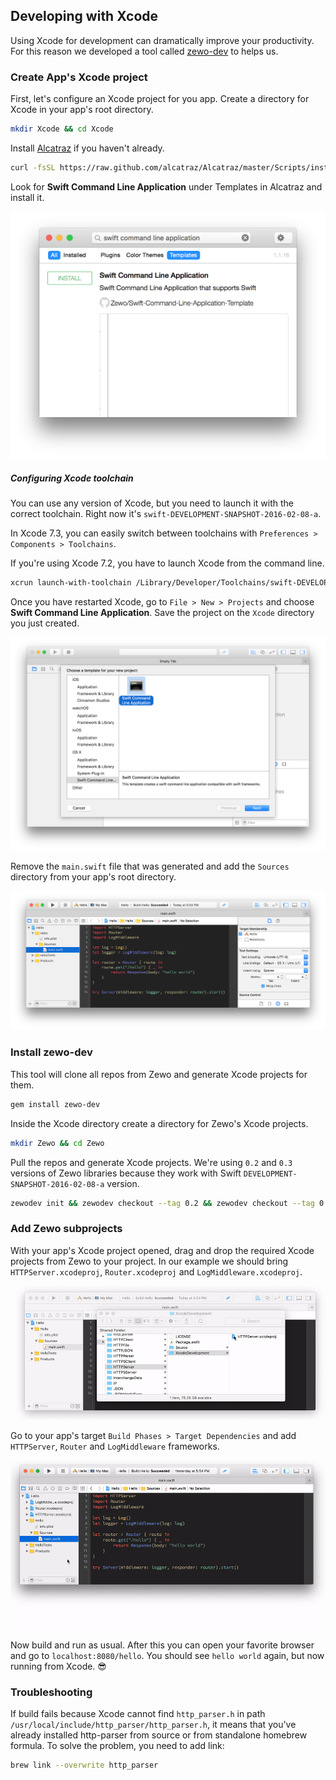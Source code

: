 ## Developing with Xcode

Using Xcode for development can dramatically improve your productivity. For this reason we developed a tool called [zewo-dev](https://github.com/Zewo/zewo-dev) to helps us.

### Create App's Xcode project

First, let's configure an Xcode project for you app. Create a directory for Xcode in your app's root directory.

```sh
mkdir Xcode && cd Xcode
```

Install [Alcatraz](https://github.com/supermarin/Alcatraz) if you haven't already.

```sh
curl -fsSL https://raw.github.com/alcatraz/Alcatraz/master/Scripts/install.sh | sh
```

Look for **Swift Command Line Application** under Templates in Alcatraz and install it.

![New Project](https://raw.githubusercontent.com/Zewo/Docs/master/Images/SwiftCommandLineApplicationAlcatraz.png)

##### Configuring Xcode toolchain
You can use any version of Xcode, but you need to launch it with the correct toolchain. Right now it's `swift-DEVELOPMENT-SNAPSHOT-2016-02-08-a`.

In Xcode 7.3, you can easily switch between toolchains with `Preferences > Components > Toolchains`.

If you're using Xcode 7.2, you have to launch Xcode from the command line.
```sh
xcrun launch-with-toolchain /Library/Developer/Toolchains/swift-DEVELOPMENT-SNAPSHOT-2016-02-08-a.xctoolchain/
```

Once you have restarted Xcode, go to `File > New > Projects` and choose **Swift Command Line Application**. Save the project on the `Xcode` directory you just created.

![New Project](https://raw.githubusercontent.com/Zewo/Docs/master/Images/SwiftCommandLineApplicationProject.png)

Remove the `main.swift` file that was generated and add the `Sources` directory from your app's root directory.

![New Project](https://raw.githubusercontent.com/Zewo/Docs/master/Images/HelloMainXcode.png)

### Install zewo-dev

This tool will clone all repos from Zewo and generate Xcode projects for them.

```sh
gem install zewo-dev
```

Inside the Xcode directory create a directory for Zewo's Xcode projects.

```sh
mkdir Zewo && cd Zewo
```

Pull the repos and generate Xcode projects. We're using `0.2` and `0.3` versions of Zewo libraries because they work with Swift `DEVELOPMENT-SNAPSHOT-2016-02-08-a` version.

```sh
zewodev init && zewodev checkout --tag 0.2 && zewodev checkout --tag 0.3 && zewodev make_projects
```

### Add Zewo subprojects

With your app's Xcode project opened, drag and drop the required Xcode projects from Zewo to your project. In our example we should bring `HTTPServer.xcodeproj`, `Router.xcodeproj` and `LogMiddleware.xcodeproj`.

![New Project](https://raw.githubusercontent.com/Zewo/Docs/master/Images/AddXcodeSubprojects.gif)

Go to your app's target `Build Phases > Target Dependencies` and add `HTTPServer`, `Router` and `LogMiddleware` frameworks.

![New Project](https://raw.githubusercontent.com/Zewo/Docs/master/Images/AddBuildPhaseDependencies.gif)

Now build and run as usual. After this you can open your favorite browser and go to `localhost:8080/hello`. You should see `hello world` again, but now running from Xcode. 😎

### Troubleshooting

If build fails because Xcode cannot find `http_parser.h` in path `/usr/local/include/http_parser/http_parser.h`, it means that you've already installed http-parser from source or from standalone homebrew formula. To solve the problem, you need to add link:

```sh
brew link --overwrite http_parser
```

